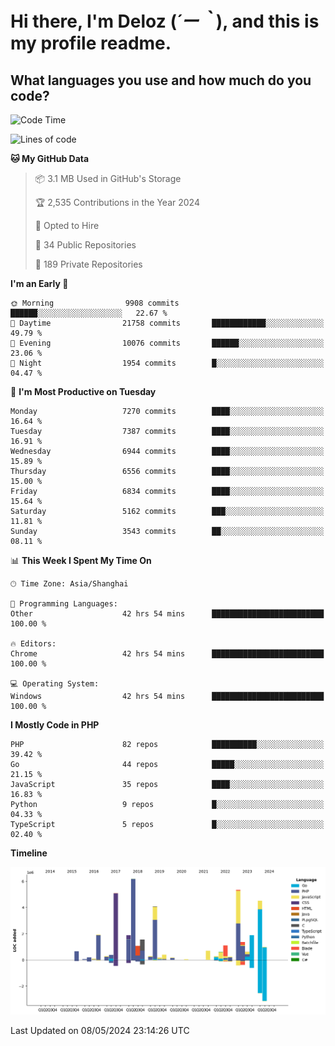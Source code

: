 # **Hi there, I'm Deloz (*´ー｀*), and this is my profile readme.**

## **What languages you use and how much do you code?**

<!--START_SECTION:waka-->
![Code Time](http://img.shields.io/badge/Code%20Time-3%2C939%20hrs%2058%20mins-blue)

![Lines of code](https://img.shields.io/badge/From%20Hello%20World%20I%27ve%20Written-42.1%20million%20lines%20of%20code-blue)

**🐱 My GitHub Data** 

> 📦 3.1 MB Used in GitHub's Storage 
 > 
> 🏆 2,535 Contributions in the Year 2024
 > 
> 💼 Opted to Hire
 > 
> 📜 34 Public Repositories 
 > 
> 🔑 189 Private Repositories 
 > 
**I'm an Early 🐤** 

```text
🌞 Morning                9908 commits        ██████░░░░░░░░░░░░░░░░░░░   22.67 % 
🌆 Daytime                21758 commits       ████████████░░░░░░░░░░░░░   49.79 % 
🌃 Evening                10076 commits       ██████░░░░░░░░░░░░░░░░░░░   23.06 % 
🌙 Night                  1954 commits        █░░░░░░░░░░░░░░░░░░░░░░░░   04.47 % 
```
📅 **I'm Most Productive on Tuesday** 

```text
Monday                   7270 commits        ████░░░░░░░░░░░░░░░░░░░░░   16.64 % 
Tuesday                  7387 commits        ████░░░░░░░░░░░░░░░░░░░░░   16.91 % 
Wednesday                6944 commits        ████░░░░░░░░░░░░░░░░░░░░░   15.89 % 
Thursday                 6556 commits        ████░░░░░░░░░░░░░░░░░░░░░   15.00 % 
Friday                   6834 commits        ████░░░░░░░░░░░░░░░░░░░░░   15.64 % 
Saturday                 5162 commits        ███░░░░░░░░░░░░░░░░░░░░░░   11.81 % 
Sunday                   3543 commits        ██░░░░░░░░░░░░░░░░░░░░░░░   08.11 % 
```


📊 **This Week I Spent My Time On** 

```text
🕑︎ Time Zone: Asia/Shanghai

💬 Programming Languages: 
Other                    42 hrs 54 mins      █████████████████████████   100.00 % 

🔥 Editors: 
Chrome                   42 hrs 54 mins      █████████████████████████   100.00 % 

💻 Operating System: 
Windows                  42 hrs 54 mins      █████████████████████████   100.00 % 
```

**I Mostly Code in PHP** 

```text
PHP                      82 repos            ██████████░░░░░░░░░░░░░░░   39.42 % 
Go                       44 repos            █████░░░░░░░░░░░░░░░░░░░░   21.15 % 
JavaScript               35 repos            ████░░░░░░░░░░░░░░░░░░░░░   16.83 % 
Python                   9 repos             █░░░░░░░░░░░░░░░░░░░░░░░░   04.33 % 
TypeScript               5 repos             █░░░░░░░░░░░░░░░░░░░░░░░░   02.40 % 
```



**Timeline**

![Lines of Code chart](https://raw.githubusercontent.com/deloz/deloz/main/assets/bar_graph.png)


 Last Updated on 08/05/2024 23:14:26 UTC
<!--END_SECTION:waka-->
